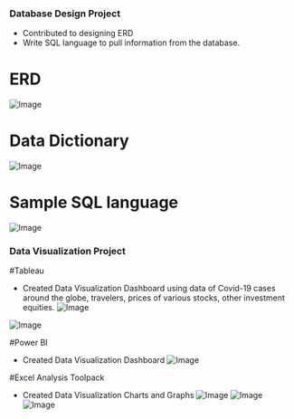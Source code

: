 

### Database Design Project
- Contributed to designing ERD
- Write SQL language to pull information from the database.

# ERD
![Image](/database1.png)
# Data Dictionary
![Image](/database2.png)
# Sample SQL language 
![Image](/database3.png)

### Data Visualization Project

#Tableau
- Created Data Visualization Dashboard using data of Covid-19 cases around the globe, travelers, prices of various stocks, other investment equities.
![Image](/a.png)

![Image](/ab.png)

#Power BI
- Created Data Visualization Dashboard
![Image](/powerbi.png)

#Excel Analysis Toolpack
- Created Data Visualization Charts and Graphs
![Image](/figure2.5.png)
![Image](/figure2.6.png)
![Image](/figure2.7.png)


